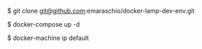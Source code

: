 $ git clone git@github.com:emaraschio/docker-lamp-dev-env.git

$ docker-compose up -d

$ docker-machine ip default
